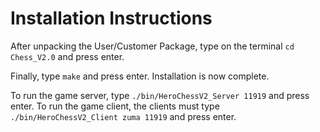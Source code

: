 # Installation Instructions

After unpacking the User/Customer Package, type on the terminal `cd Chess_V2.0` and press enter. 

Finally, type `make` and press enter. Installation is now complete.

To run the game server, type `./bin/HeroChessV2_Server 11919` and press enter.
To run the game client, the clients must type `./bin/HeroChessV2_Client zuma 11919` and press enter.

